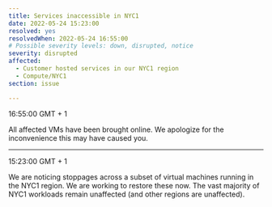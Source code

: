```yaml
---
title: Services inaccessible in NYC1
date: 2022-05-24 15:23:00 
resolved: yes
resolvedWhen: 2022-05-24 16:55:00
# Possible severity levels: down, disrupted, notice
severity: disrupted
affected:
  - Customer hosted services in our NYC1 region
  - Compute/NYC1
section: issue

---
```


16:55:00 GMT + 1

All affected VMs have been brought online. We apologize for the inconvenience this may have caused you.

---

15:23:00  GMT + 1

We are noticing stoppages across a subset of virtual machines running in the NYC1 region. We are working to restore these now. The vast majority of NYC1 workloads remain unaffected (and other regions are unaffected).

